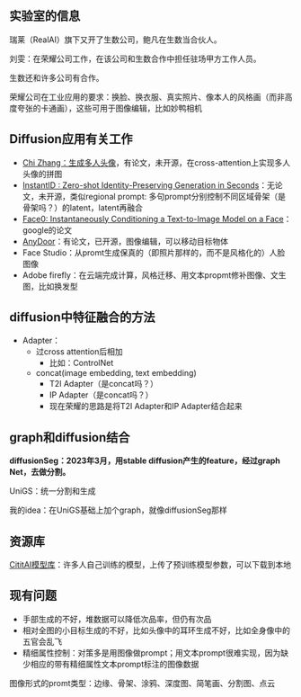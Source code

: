 ## 实验室的信息

瑞莱（RealAI）旗下又开了生数公司，鲍凡在生数当合伙人。

刘雯：在荣耀公司工作，在该公司和生数合作中担任驻场甲方工作人员。

生数还和许多公司有合作。

荣耀公司在工业应用的要求：换脸、换衣服、真实照片、像本人的风格画（而非高度夸张的卡通画），这些可用于图像编辑，比如妙鸭相机

## Diffusion应用有关工作

* [Chi Zhang：生成多人头像](https://icoz69.github.io)，有论文，未开源，在cross-attention上实现多人头像的拼图
* [InstantID : Zero-shot Identity-Preserving Generation in Seconds](https://instantid.github.io)：无论文，未开源，类似regional prompt: 多句prompt分别控制不同区域骨架（是骨架吗？）的latent，latent再融合
* [Face0: Instantaneously Conditioning a Text-to-Image Model on a Face](https://arxiv.org/abs/2306.06638)：google的论文
* [AnyDoor](https://github.com/ali-vilab/AnyDoor)：有论文，已开源，图像编辑，可以移动目标物体
* Face Studio：从promt生成保真的（即照片那样的，而不是风格化的）人脸图像
* Adobe firefly：在云端完成计算，风格迁移、用文本propmt修补图像、文生图，比如换发型

## diffusion中特征融合的方法

* Adapter：
  * 过cross attention后相加
    * 比如：ControlNet
  * concat(image embedding, text embedding)
    * T2I Adapter（是concat吗？）
    * IP Adapter（是concat吗？）
    * 现在荣耀的思路是将T2I Adapter和IP Adapter结合起来

## graph和diffusion结合

**diffusionSeg：2023年3月，用stable diffusion产生的feature，经过graph Net，去做分割。**

UniGS：统一分割和生成

我的idea：在UniGS基础上加个graph，就像diffusionSeg那样

## 资源库

[CititAI模型库](https://civitai.com)：许多人自己训练的模型，上传了预训练模型参数，可以下载到本地

## 现有问题

* 手部生成的不好，堆数据可以降低次品率，但仍有次品
* 相对全图的小目标生成的不好，比如头像中的耳环生成不好，比如全身像中的五官会乱飞
* 精细属性控制：对策多是用图像做prompt；用文本prompt很难实现，因为缺少相应的带有精细属性文本prompt标注的图像数据

图像形式的promt类型：边缘、骨架、涂鸦、深度图、简笔画、分割图、点云
